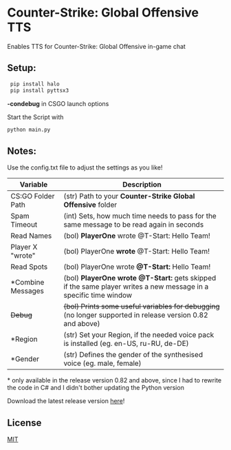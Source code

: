 # Counter-Strike: Global Offensive TTS
Enables TTS for Counter-Strike: Global Offensive in-game chat

## Setup:
```python
 pip install halo
 pip install pyttsx3
 ```
 
 **-condebug** in CSGO launch options
 
 Start the Script with
 ```python
 python main.py
  ```
## Notes:
 Use the config.txt file to adjust the settings as you like!
 
 Variable | Description
 ------------ | -------------
 CS:GO Folder Path | (str) Path to your **Counter-Strike Global Offensive** folder
 Spam Timeout      | (int) Sets, how much time needs to pass for the same message to be read again in seconds
 Read Names        | (bol) **PlayerOne** wrote @T-Start: Hello Team!
 Player X "wrote"  | (bol) PlayerOne **wrote** @T-Start: Hello Team!
 Read Spots        | (bol) PlayerOne wrote **@T-Start:** Hello Team!
 \*Combine Messages | (bol) **PlayerOne wrote @T-Start:** gets skipped if the same player writes a new message in a specific time window
 ~~Debug~~             | ~~(bol) Prints some useful variables for debugging~~ (no longer supported in release version 0.82 and above)
 \*Region           | (str) Set your Region, if the needed voice pack is installed (eg. en-US, ru-RU, de-DE)
 \*Gender           | (str) Defines the gender of the synthesised voice (eg. male, female)
 
 \* only available in the release version 0.82 and above, since I had to rewrite the code in C# and I didn't bother updating the Python version
 
Download the latest release version [here](https://github.com/SnoutBug/csgotts/releases)!

## License
[MIT](https://choosealicense.com/licenses/mit/)
